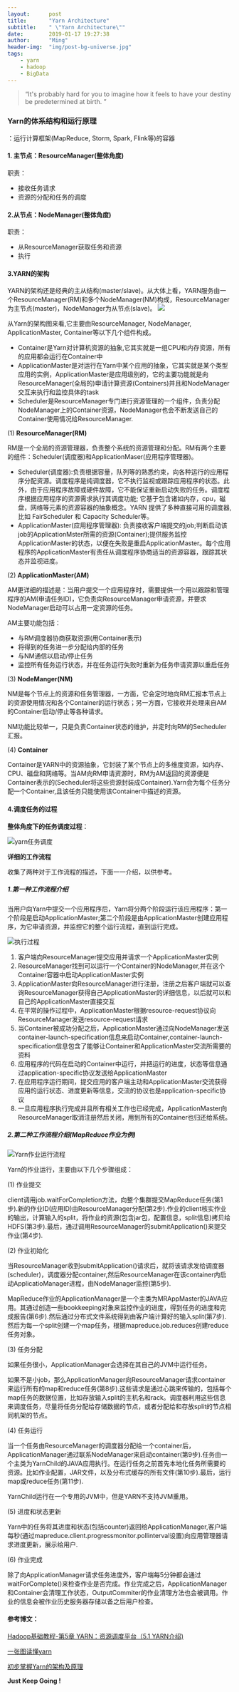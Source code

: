 ```yaml
---
layout:      post
title:       "Yarn Architecture"
subtitle:    " \"Yarn Architecture\""
date:        2019-01-17 19:27:38
author:      "Ming"
header-img:  "img/post-bg-universe.jpg"
tags:
    - yarn
    - hadoop
    - BigData
---
```


> “It's probably hard for you to imagine how it feels to have your destiny be predetermined at birth. ”

### Yarn的体系结构和运行原理
：运行计算框架(MapReduce, Storm, Spark, Flink等)的容器
#### 1. 主节点：ResourceManager(整体角度)
职责：
- 接收任务请求
- 资源的分配和任务的调度

#### 2.从节点：NodeManager(整体角度)
职责：
- 从ResourceManager获取任务和资源
- 执行

#### 3.YARN的架构
YARN的架构还是经典的主从结构(master/slave)。从大体上看，YARN服务由一个ResourceManager(RM)和多个NodeManager(NM)构成，ResourceManager为主节点(master)，NodeManager为从节点(slave)。
![](https://ws1.sinaimg.cn/large/005CDUpdly1fz9nf295u0j30fl0ax3yt.jpg)

从Yarn的架构图来看,它主要由ResourceManager, NodeManager, ApplicationMaster, Container等以下几个组件构成。
- Container是Yarn对计算机资源的抽象,它其实就是一组CPU和内存资源，所有的应用都会运行在Container中
- ApplicationMaster是对运行在Yarn中某个应用的抽象，它其实就是某个类型应用的实例，ApplicationMaster是应用级别的，它的主要功能就是向ResourceManager(全局的)申请计算资源(Containers)并且和NodeManager交互来执行和监控具体的task
- Scheduler是ResourceManager专门进行资源管理的一个组件，负责分配NodeManager上的Container资源，NodeManager也会不断发送自己的Container使用情况给ResourceManager.

(1) **ResourceManager(RM)**

RM是一个全局的资源管理器，负责整个系统的资源管理和分配。RM有两个主要的组件：Scheduler(调度器)和ApplicationMaser(应用程序管理器)。
- Scheduler(调度器):负责根据容量，队列等的熟悉约束，向各种运行的应用程序分配资源。调度程序是纯调度器，它不执行监视或跟踪应用程序的状态。此外，由于应用程序故障或硬件故障，它不能保证重新启动失败的任务。调度程序根据应用程序的资源需求执行其调度功能; 它基于包含诸如内存，cpu，磁盘，网络等元素的资源容器的抽象概念。YARN 提供了多种直接可用的调度器,比如 FairScheduler 和 Capacity Scheduler等。
- ApplicationMaster(应用程序管理器): 负责接收客户端提交的job;判断启动该job的ApplicationMster所需的资源(Container);提供服务监控ApplicationMaster的状态，以便在失败是重启ApplicationMaster。每个应用程序的ApplicationMaster有责任从调度程序协商适当的资源容器，跟踪其状态并监视进度。


(2) **ApplicationMaster(AM)**

AM更详细的描述是：当用户提交一个应用程序时，需要提供一个用以跟踪和管理程序的AM(申请任务ID)，它负责向ResourceManager申请资源，并要求NodeManager启动可以占用一定资源的任务。

AM主要功能包括：
- 与RM调度器协商获取资源(用Container表示)
- 将得到的任务进一步分配给内部的任务
- 与NM通信以启动/停止任务
- 监控所有任务运行状态，并在任务运行失败时重新为任务申请资源以重启任务

(3) **NodeManger(NM)**

NM是每个节点上的资源和任务管理器，一方面，它会定时地向RM汇报本节点上的资源使用情况和各个Container的运行状态；另一方面，它接收并处理来自AM的Container启动/停止等各种请求。

NM功能比较单一，只是负责Container状态的维护，并定时向RM的Secheduler汇报。

(4) **Container**

Container是YARN中的资源抽象，它封装了某个节点上的多维度资源，如内存、CPU、磁盘和网络等。当AM向RM申请资源时，RM为AM返回的资源便是Container表示的(Secheduler将这些资源封装成Container).Yarn会为每个任务分配一个Container,且该任务只能使用该Container中描述的资源。

#### 4.调度任务的过程

**整体角度下的任务调度过程**：

![yarn任务调度](https://ws1.sinaimg.cn/large/005CDUpdly1fz9m4avwjpj317a0j148q.jpg)

**详细的工作流程**

收集了两种对于工作流程的描述，下面一一介绍，以供参考。

##### 1.第一种工作流程介绍

当用户向Yarn中提交一个应用程序后，Yarn将分两个阶段运行该应用程序：第一个阶段是启动ApplicationMaster;第二个阶段是由ApplicationMaster创建应用程序，为它申请资源，并监控它的整个运行流程，直到运行完成。

![执行过程](https://ws1.sinaimg.cn/large/005CDUpdly1fz9pujvxezj30mb0hpq9v.jpg)

1. 客户端向ResourceManager提交应用并请求一个ApplicationMaster实例
2. ResourceManager找到可以运行一个Container的NodeManager,并在这个Container容器中启动ApplicationMaster实例
3. ApplicationMaster向ResourceManager进行注册，注册之后客户端就可以查询ResourceManager获得自己ApplicationMaster的详细信息，以后就可以和自己的ApplicationMaster直接交互
4. 在平常的操作过程中，ApplicationMaster根据resource-request协议向ResourceManager发送resource-request请求
5. 当Container被成功分配之后，ApplicationMaster通过向NodeManager发送container-launch-specification信息来启动Container,container-launch-specification信息包含了能够让Container和ApplicationMaster交流所需要的资料
6. 应用程序的代码在启动的Container中运行，并把运行的进度，状态等信息通过application-specific协议发送给ApplicationMaster
7. 在应用程序运行期间，提交应用的客户端主动和ApplicationMaster交流获得应用的运行状态、进度更新等信息，交流的协议也是application-specific协议
8. 一旦应用程序执行完成并且所有相关工作也已经完成，ApplicationMaster向ResourceManager取消注册然后关闭，用到所有的Container也归还给系统。

##### 2.第二种工作流程介绍(MapReduce作业为例)

![Yarn作业运行流程](https://ws1.sinaimg.cn/large/005CDUpdly1fz9rro8a1jj30fe0epdih.jpg)

Yarn的作业运行，主要由以下几个步骤组成：

(1) 作业提交

client调用job.waitForCompletion方法，向整个集群提交MapReduce任务(第1步).新的作业ID(应用ID)由ResourceManager分配(第2步).作业的client核实作业的输出，计算输入的split，将作业的资源(包含jar包，配置信息，split信息)拷贝给HDFS(第3步).最后，通过调用ResourceManager的submitApplication()来提交作业(第4步).

(2) 作业初始化

当ResourceManager收到submitApplication()请求后，就将该请求发给调度器(scheduler)，调度器分配container,然后ResourceManager在该container内启动ApplicatioManager进程，由NodeManager监控(第5步).

MapReduce作业的ApplicationManager是一个主类为MRAppMaster的JAVA应用。其通过创造一些bookkeeping对象来监控作业的进度，得到任务的进度和完成报告(第6步).然后通过分布式文件系统得到由客户端计算好的输入split(第7步).然后为每一个split创建一个map任务，根据mapreduce.job.reduces创建reduce任务对象。

(3) 任务分配

如果任务很小，ApplicationManager会选择在其自己的JVM中运行任务。

如果不是小job，那么ApplicationManager向ResourceManager请求container来运行所有的map和reduce任务(第8步).这些请求是通过心跳来传输的，包括每个map任务的数据位置，比如存放输入split的主机名和rack。调度器利用这些信息来调度任务，尽量将任务分配给存储数据的节点，或者分配给和存放split的节点相同机架的节点。

(4) 任务运行

当一个任务由ResourceManager的调度器分配给一个container后，ApplicationManager通过联系NodeManager来启动container(第9步).任务由一个主类为YarnChild的JAVA应用执行。在运行任务之前首先本地化任务所需要的资源。比如作业配置，JAR文件，以及分布式缓存的所有文件(第10步).最后，运行map或reduce任务(第11步).

YarnChild运行在一个专用的JVM中，但是YARN不支持JVM重用。

(5) 进度和状态更新

Yarn中的任务将其进度和状态(包括counter)返回给ApplicationManager,客户端每秒(通过mapreduce.client.progressmonitor.pollinterval设置)向应用管理器请求进度更新，展示给用户.

(6) 作业完成

除了向ApplicationManager请求任务进度外，客户端每5分钟都会通过waitForComplete()来检查作业是否完成。作业完成之后，ApplicationManager和Container会清理工作状态，OutputCommiter的作业清理方法也会被调用。作业的信息会被作业历史服务器存储以备之后用户检查。

#### 参考博文：

[Hadoop基础教程-第5章 YARN：资源调度平台（5.1 YARN介绍)](https://blog.csdn.net/chengyuqiang/article/details/72615108)

[一张图读懂yarn](https://www.jianshu.com/p/5dcc81c4e1cb)

[初步掌握Yarn的架构及原理](https://www.cnblogs.com/cxzdy/p/5494929.html)

**Just Keep Going !**